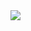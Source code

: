 <img src="https://capsule-render.vercel.app/api?type=waving&color=auto&height=200&section=header&text=leejinagood_Github&fontSize=70" />




<!--
**leejinagood/leejinagood** is a ✨ _special_ ✨ repository because its `README.md` (this file) appears on your GitHub profile.

Here are some ideas to get you started:

- 🔭 I’m currently working on ...
- 🌱 I’m currently learning ...
- 👯 I’m looking to collaborate on ...
- 🤔 I’m looking for help with ...
- 💬 Ask me about ...
- 📫 How to reach me: ...
- 😄 Pronouns: ...
- ⚡ Fun fact: ...
-->
